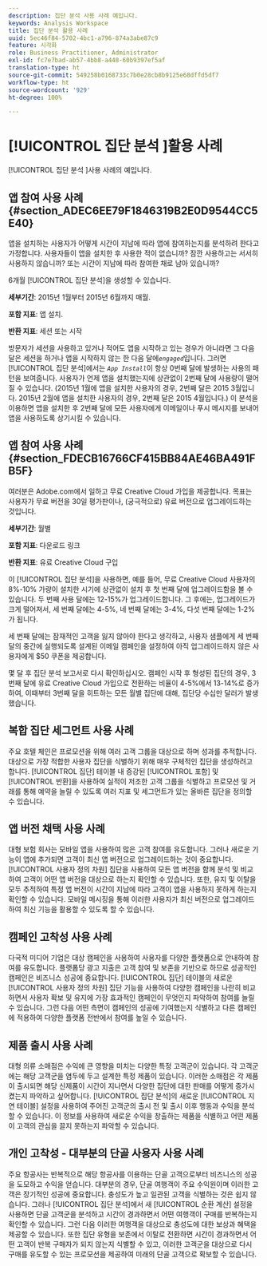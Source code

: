 ```yaml
---
description: 집단 분석 사용 사례 예입니다.
keywords: Analysis Workspace
title: 집단 분석 활용 사례
uuid: 5ec46f84-5702-4bc1-a796-874a3abe87c9
feature: 시각화
role: Business Practitioner, Administrator
exl-id: fc7e7bad-ab57-4bb8-a448-60b9397ef5af
translation-type: ht
source-git-commit: 549258b0168733c7b0e28cb8b9125e68dffd5df7
workflow-type: ht
source-wordcount: '929'
ht-degree: 100%

---
```


# [!UICONTROL 집단 분석 ]활용 사례

[!UICONTROL 집단 분석 ]사용 사례의 예입니다.

## 앱 참여 사용 사례 {#section_ADEC6EE79F1846319B2E0D9544CC5E40}

앱을 설치하는 사용자가 어떻게 시간이 지남에 따라 앱에 참여하는지를 분석하려 한다고 가정합니다. 사용자들이 앱을 설치한 후 사용한 적이 없습니까? 잠깐 사용하고는 서서히 사용하지 않습니까? 또는 시간이 지남에 따라 참여한 채로 남아 있습니까?

6개월 [!UICONTROL 집단 분석]을 생성할 수 있습니다.

**세부기간**: 2015년 1월부터 2015년 6월까지 매월.

**포함 지표**: 앱 설치.

**반환 지표**: 세션 또는 시작

방문자가 세션을 사용하고 있거나 적어도 앱을 시작하고 있는 경우가 아니라면 그 다음 달은 세션을 하거나 앱을 시작하지 않는 한 다음 달에&#x200B;*`engaged`*&#x200B;입니다. 그러면 [!UICONTROL 집단 분석]에서는 *`App Install`*&#x200B;이 항상 0번째 달에 발생하는 사용의 패턴을 보여줍니다. 사용자가 언제 앱을 설치했는지에 상관없이 2번째 달에 사용량이 떨어질 수 있습니다.  (2015년 1월에 앱을 설치한 사용자의 경우, 2번째 달은 2015 3월입니다. 2015년 2월에 앱을 설치한 사용자의 경우, 2번째 달은 2015 4월입니다.) 이 분석을 이용하면 앱을 설치한 후 2번째 달에 모든 사용자에게 이메일이나 푸시 메시지를 보내어 앱을 사용하도록 상기시킬 수 있습니다.

## 앱 참여 사용 사례 {#section_FDECB16766CF415BB84AE46BA491FB5F}

여러분은 Adobe.com에서 일하고 무료 Creative Cloud 가입을 제공합니다. 목표는 사용자가 무료 버전을 30일 평가판이나,  (궁극적으로) 유료 버전으로 업그레이드하는 것입니다.

**세부기간**: 월별

**포함 지표**: 다운로드 링크

**반환 지표**: 유료 Creative Cloud 구입

이 [!UICONTROL 집단 분석]을 사용하면, 예를 들어, 무료 Creative Cloud 사용자의 8%-10% 가량이 설치한 시기에 상관없이 설치 후 첫 번째 달에 업그레이드함을 볼 수 있습니다. 두 번째 사용 달에는 12-15%가 업그레이드합니다. 그 후에는, 업그레이드가 크게 떨어져서, 세 번째 달에는 4-5%, 네 번째 달에는 3-4%, 다섯 번째 달에는 1-2%가 됩니다.

세 번째 달에는 잠재적인 고객을 잃지 않아야 한다고 생각하고, 사용자 샘플에게 세 번째 달의 중간에 실행되도록 설계된 이메일 캠페인을 설정하여 아직 업그레이드하지 않은 사용자에게 $50 쿠폰을 제공합니다.

몇 달 후 집단 분석 보고서로 다시 확인하십시오. 캠페인 시작 후 형성된 집단의 경우, 3번째 달에 유료 Creative Cloud 가입으로 전환하는 비율이 4-5%에서 13-14%로 증가하여, 이때부터 3번째 달을 히트하는 모든 월별 집단에 대해, 집단당 수십만 달러가 발생했습니다.

## 복합 집단 세그먼트 사용 사례

주요 호텔 체인은 프로모션을 위해 여러 고객 그룹을 대상으로 하며 성과를 추적합니다. 대상으로 가장 적합한 사용자 집단을 식별하기 위해 매우 구체적인 집단을 생성하려고 합니다. [!UICONTROL 집단] 테이블 내 증강된  [!UICONTROL 포함] 및 [!UICONTROL 반환]을 사용하여 실적이 저조한 고객 그룹을 식별하고 프로모션 및 거래를 통해 예약을 늘릴 수 있도록 여러 지표 및 세그먼트가 있는 올바른 집단을 정의할 수 있습니다.

## 앱 버전 채택 사용 사례

대형 보험 회사는 모바일 앱을 사용하여 많은 고객 참여를 유도합니다. 그러나 새로운 기능이 앱에 추가되면 고객이 최신 앱 버전으로 업그레이드하는 것이 중요합니다. [!UICONTROL 사용자 정의 차원] 집단을 사용하여 모든 앱 버전을 함께 분석 및 비교하여 고객이 어떤 앱 버전을 대상으로 하는지 확인할 수 있습니다. 또한, 유지 및 이탈을 모두 추적하여 특정 앱 버전이 시간이 지남에 따라 고객이 앱을 사용하지 못하게 하는지 확인할 수 있습니다. 모바일 메시징을 통해 이러한 사용자가 최신 버전으로 업그레이드하여 최신 기능을 활용할 수 있도록 할 수 있습니다.

## 캠페인 고착성 사용 사례

다국적 미디어 기업은 대상 캠페인을 사용하여 사용자를 다양한 플랫폼으로 안내하여 참여를 유도합니다. 플랫폼당 광고 지출은 고객 참여 및 보존을 기반으로 하므로 성공적인 캠페인은 비즈니스 성공에 중요합니다. [!UICONTROL 집단] 테이블의 새로운 [!UICONTROL 사용자 정의 차원] 집단 기능을 사용하여 다양한 캠페인을 나란히 비교하면서 사용자 확보 및 유지에 가장 효과적인 캠페인이 무엇인지 파악하여 참여를 늘릴 수 있습니다. 그런 다음 어떤 측면이 캠페인의 성공에 기여했는지 식별하고 다른 캠페인에 적용하여 다양한 플랫폼 전반에서 참여를 높일 수 있습니다.

## 제품 출시 사용 사례

대형 의류 소매점은 수익에 큰 영향을 미치는 다양한 특정 고객군이 있습니다. 각 고객군에는 해당 고객군을 염두에 두고 설계한 특정 제품이 있습니다. 이러한 소매점은 각 제품이 출시되면 해당 신제품이 시간이 지나면서 다양한 집단에 대한 판매를 어떻게 증가시켰는지 파악하고 싶어합니다. [!UICONTROL 집단 분석]의 새로운 [!UICONTROL 지연 테이블] 설정을 사용하여 주어진 고객군의 출시 전 및 출시 이후 행동과 수익을 분석할 수 있습니다. 이 정보를 사용하여 새로운 수익을 창출하는 제품을 식별하고 어떤 제품이 고객의 관심을 끌지 못하는지 파악할 수 있습니다.

## 개인 고착성 - 대부분의 단골 사용자 사용 사례

주요 항공사는 반복적으로 해당 항공사를 이용하는 단골 고객으로부터 비즈니스의 성공을 도모하고 수익을 얻습니다. 대부분의 경우, 단골 여행객이 주요 수익원이며 이러한 고객은 장기적인 성공에 중요합니다. 충성도가 높고 일관된 고객을 식별하는 것은 쉽지 않습니다. 그러나 [!UICONTROL 집단 분석]에서 새 [!UICONTROL 순환 계산] 설정을 사용하면 단골 고객군을 분석하고 시간이 경과하면서 어떤 여행객이 구매를 반복하는지 확인할 수 있습니다. 그런 다음 이러한 여행객을 대상으로 충성도에 대한 보상과 혜택을 제공할 수 있습니다. 또한 집단 유형을 보존에서 이탈로 전환하면 시간이 경과하면서 어떤 고객이 반복 구매자가 되지 않는지 식별할 수 있고, 이러한 고객군을 대상으로 다시 구매를 유도할 수 있는 프로모션을 제공하여 미래의 단골 고객으로 확보할 수 있습니다.
